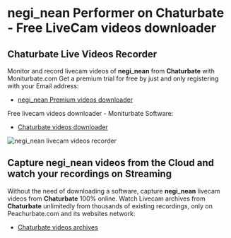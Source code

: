 # negi_nean Performer on Chaturbate - Free LiveCam videos downloader

## Chaturbate Live Videos Recorder

Monitor and record livecam videos of **negi_nean** from **Chaturbate** with Moniturbate.com
Get a premium trial for free by just and only registering with your Email address:
* [negi_nean Premium videos downloader](https://moniturbate.com/request-demo-licence-key.html)

Free livecam videos downloader - Moniturbate Software:
* [Chaturbate videos downloader](https://moniturbate.com/moniturbate-download-software.html)

![negi_nean livecam videos recorder](https://peachurnet.com/templates/moniturbate-software.png)


## Capture negi_nean videos from the Cloud and watch your recordings on Streaming

Without the need of downloading a software, capture **negi_nean** livecam videos from **Chaturbate** 100% online.
Watch Livecam archives from **Chaturbate** unlimitedly from thousands of existing recordings, only on Peachurbate.com and its websites network:
* [Chaturbate videos archives](https://peachurnet.com/)